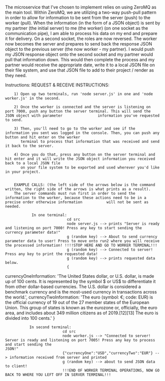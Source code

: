 The microservice that I've chosen to implement relies on using ZeroMQ as the main tool. Within ZeroMQ, we are utilizing a two-way push-pull pattern in order to allow for information to be sent from the server (push) to the worker (pull). When the information (in the form of a JSON object) is sent by my partner (the initial server) to me (the worker) (on one socket as the communication pipe), I am able to process his data on my end and prepare it for delivery. On a second socket, the roles are now reversed. The worker now becomes the server and prepares to send back the response JSON object to the previous server (the now worker - my partner). I would push my JSON response object onto the second socket and my partner would pull that information down. This would then complete the process and my partner would receive the appropriate date, write it to a local JSON file on their file system, and use that JSON file to add to their project / render as they need.

Instructions:
      REQUEST & RECEIVE INSTRUCTIONS:
      
        1) Open up two terminals, run 'node server.js' in one and 'node worker.js' in the second.
        
        2) Once the worker is connected and the server is listening on port 7000, push any button the server terminal. This will send the JSON object with parameter                information you've requested to send.
       
        3) Then, you'll need to go to the worker and see if the information you sent was logged in the console. Then, you can push any button and hit enter on the worker 
           terminal to process that information that was received and send it back to the server.
           
        4) Once you do that, press any button on the server terminal and hit enter and it will write the JSON object information you received back to a local JSON file 
           on your file system to be exported and used wherever you'd like in your project.
        
        
        EXAMPLE CALLS: (the left side of the arrows below is the command written, the right side of the arrows is what prints as a result).
        The server commands must run first in order to send the information to the worker, because these actions need to be in a precise order otherwise information           will not be sent as needed.
        
                In one terminal:
                                cd src
                                node server.js --> prints "Server is ready and listening on port 7000! Press any key to start sending the currency parameter data!"
                                g (random key) --> About to send currency parameter data to user! Press to move onto run2 where you will receive the processed information! !!!!STOP HERE AND GO TO WORKER TERMINAL!!!
                                g (random key) --> Connected to server! Press any key to print the requested data!
                                g (random key) --> prints requested data below.
                                {
  currencyOneInformation: 'The United States dollar, or U.S. dollar, is made up of 100 cents. It is represented by the symbol $ or US$ to differentiate it from other dollar-based currencies. The U.S. dollar is considered a benchmark currency and is the most-used currency in transactions across the world.',
  currencyTwoInformation: 'The euro (symbol: €; code: EUR) is the official currency of 19 out of the 27 member states of the European Union. This group of states is known as the eurozone or, officially, the euro area, and includes about 349 million citizens as of 2019.[12][13] The euro is divided into 100 cents.'
                                }

               In second terminal: 
                              cd src
                              node worker.js --> "Connected to server! Server is ready and listening on port 7005! Press any key to process and start sending the                                                        JSON!"
                              {"currencyOne":"USD","currencyTwo":"EUR"} --> information received from server and printed
                              g (random key) --> about to send JSON data to client!
                              !!!END OF WORKER TERMINAL OPERATIONS, NOW GO BACK TO WHERE YOU LEFT OFF IN SERVER TERMINAL!!!
